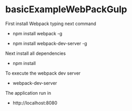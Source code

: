 # basicExampleWebPackGulp

First install Webpack typing next command

* npm install webpack -g

* npm install webpack-dev-server -g

Next install all dependencies

* npm install

To execute the webpack dev server

* webpack-dev-server

The application run in 

* http://localhost:8080